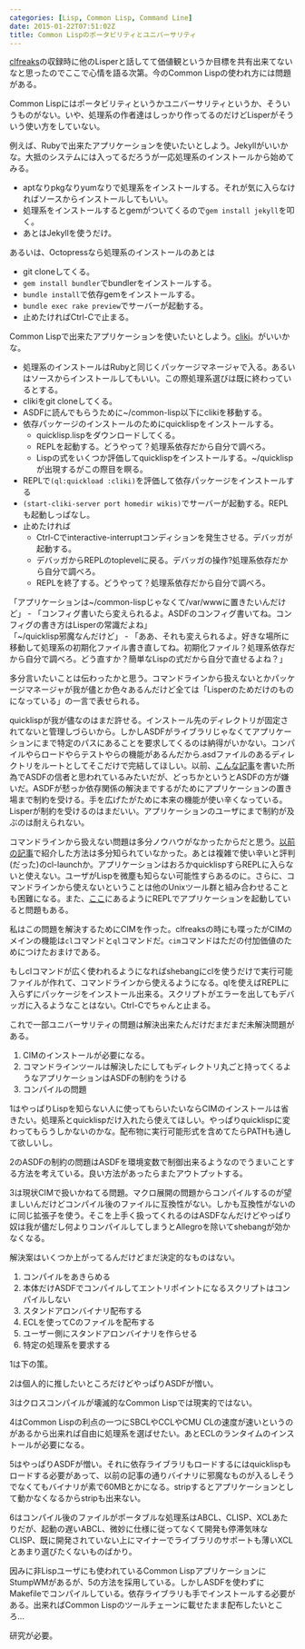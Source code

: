 ```yaml
---
categories: [Lisp, Common Lisp, Command Line]
date: 2015-01-22T07:51:02Z
title: Common Lispのポータビリティとユニバーサリティ
---
```

[clfreaks](http://clfreaks.org/post/108341635899/1-cim-vs-roswell)の収録時に他のLisperと話してて価値観というか目標を共有出来てないなと思ったのでここで心情を語る次第。今のCommon Lispの使われ方には問題がある。
<!--more-->
Common Lispにはポータビリティというかユニバーサリティというか、そういうものがない。いや、処理系の作者達はしっかり作ってるのだけどLisperがそういう使い方をしていない。

例えば、Rubyで出来たアプリケーションを使いたいとしよう。Jekyllがいいかな。大抵のシステムには入ってるだろうが一応処理系のインストールから始めてみる。

* aptなりpkgなりyumなりで処理系をインストールする。それが気に入らなければソースからインストールしてもいい。
* 処理系をインストールするとgemがついてくるので`gem install jekyll`を叩く。
* あとはJekyllを使うだけ。

あるいは、Octopressなら処理系のインストールのあとは

* git cloneしてくる。
* `gem install bundler`でbundlerをインストールする。
* `bundle install`で依存gemをインストールする。
* `bundle exec rake preview`でサーバーが起動する。
* 止めたければCtrl-Cで止まる。

Common Lispで出来たアプリケーションを使いたいとしよう。[cliki](https://github.com/vsedach/cliki2)。がいいかな。

* 処理系のインストールはRubyと同じくパッケージマネージャで入る。あるいはソースからインストールしてもいい。この際処理系選びは既に終わっているとする。
* clikiをgit cloneしてくる。
* ASDFに読んでもらうために~/common-lisp以下にclikiを移動する。
* 依存パッケージのインストールのためにquicklispをインストールする。
  + quicklisp.lispをダウンロードしてくる。
  + REPLを起動する。どうやって？処理系依存だから自分で調べろ。
  + Lispの式をいくつか評価してquicklispをインストールする。~/quicklispが出現するがこの際目を瞑る。
* REPLで`(ql:quickload :cliki)`を評価して依存パッケージをインストールする
* `(start-cliki-server port homedir wikis)`でサーバーが起動する。REPLも起動しっぱなし。
* 止めたければ
  + Ctrl-Cでinteractive-interruptコンディションを発生させる。デバッガが起動する。
  + デバッガからREPLのtoplevelに戻る。デバッガの操作?処理系依存だから自分で調べろ。
  + REPLを終了する。どうやって？処理系依存だから自分で調べろ。

「アプリケーションは~/common-lispじゃなくて/var/wwwに置きたいんだけど」 - 「コンフィグ書いたら変えられるよ。ASDFのコンフィグ書いてね。コンフィグの書き方はLisperの常識だよね」  
「~/quicklisp邪魔なんだけど」 - 「ああ、それも変えられるよ。好きな場所に移動して処理系の初期化ファイル書き直してね。初期化ファイル？処理系依存だから自分で調べろ。どう直すか？簡単なLispの式だから自分で直せるよね？」

多分言いたいことは伝わったかと思う。コマンドラインから扱えないとかパッケージマネージャが我が儘とか色々あるんだけど全ては「Lisperのためだけのものになっている」の一言で表せられる。

quicklispが我が儘なのはまだ許せる。インストール先のディレクトリが固定されてないと管理しづらいから。しかしASDFがライブラリじゃなくてアプリケーションにまで特定のパスにあることを要求してくるのは納得がいかない。コンパイルやらロードやらテストやらの機能があるんだから.asdファイルのあるディレクトリをルートとしてそこだけで完結してほしい。以前、[こんな記事](/blog/2014/11/30/quicklisp/)を書いた所為でASDFの信者と思われているみたいだが、どっちかというとASDFの方が嫌いだ。ASDFが憖っか依存関係の解決までするがためにアプリケーションの置き場まで制約を受ける。手を広げたがために本来の機能が使い辛くなっている。Lisperが制約を受けるのはまだいい。アプリケーションのユーザにまで制約が及ぶのは耐えられない。

コマンドラインから扱えない問題は多分ノウハウがなかったからだと思う。[以前の記事](/blog/2014/12/08/ge-tochu-li-xi-potaburunacommon-lispshi-xing-ke-neng-huairuwozuo-ru/)で紹介した方法は多分知られていなかった。あとは複雑で使い辛いと評判(だった)のcl-launchか。アプリケーションはおろかquicklispすらREPLに入らないと使えない。ユーザがLispを微塵も知らない可能性すらあるのに。さらに、コマンドラインから使えないということは他のUnixツール群と組み合わせることも困難になる。また、[ここ](http://blog.8arrow.org/entry/20120323/1332516342)にあるようにREPLでアプリケーションを起動していると問題もある。

私はこの問題を解決するためにCIMを作った。clfreaksの時にも喋ったがCIMのメインの機能は`cl`コマンドと`ql`コマンドだ。`cim`コマンドはただの付加価値のためにつけたおまけである。

もしclコマンドが広く使われるようになればshebangにclを使うだけで実行可能ファイルが作れて、コマンドラインから使えるようになる。qlを使えばREPLに入らずにパッケージをインストール出来る。スクリプトがエラーを出してもデバッガに入るようなことはない。Ctrl-Cでちゃんと止まる。

これで一部ユニバーサリティの問題は解決出来たんだけだまだまだ未解決問題がある。

1. CIMのインストールが必要になる。
2. コマンドラインツールは解決したにしてもディレクトリ丸ごと持ってくるようなアプリケーションはASDFの制約をうける
3. コンパイルの問題

1はやっぱりLispを知らない人に使ってもらいたいならCIMのインストールは省きたい。処理系とquicklispだけ入れたら使えてほしい。やっぱりquicklispに変わってもらうしかないのかな。配布物に実行可能形式を含めてたらPATHも通して欲しいし。

2のASDFの制約の問題はASDFを環境変数で制御出来るようなのでうまいことする方法を考えている。良い方法があったらまたアウトプットする。

3は現状CIMで扱いかねてる問題。マクロ展開の問題からコンパイルするのが望ましいんだけどコンパイル後のファイルに互換性がない。しかも互換性がないのに同じ拡張子を使う。そこを上手く扱ってくれるのはASDFなんだけどやっぱり奴は我が儘だし何よりコンパイルしてしまうとAllegroを除いてshebangが効かなくなる。

解決案はいくつか上がってるんだけどまだ決定的なものはない。

1. コンパイルをあきらめる
2. 本体だけASDFでコンパイルしてエントリポイントになるスクリプトはコンパイルしない
3. スタンドアロンバイナリ配布する
4. ECLを使ってCのファイルを配布する
5. ユーザー側にスタンドアロンバイナリを作らせる
6. 特定の処理系を要求する

1は下の策。

2は個人的に推したいところだけどやっぱりASDFが憎い。

3はクロスコンパイルが壊滅的なCommon Lispでは現実的ではない。

4はCommon Lispの利点の一つにSBCLやCCLやCMU CLの速度が速いというのがあるから出来れば自由に処理系を選ばせたい。あとECLのランタイムのインストールが必要になる。

5はやっぱりASDFが憎い。それに依存ライブラリもロードするにはquicklispもロードする必要があって、以前の記事の通りバイナリに邪魔なものが入るしそうでなくてもバイナリが素で60MBとかになる。stripするとアプリケーションとして動かなくなるからstripも出来ない。

6はコンパイル後のファイルがポータブルな処理系はABCL、CLISP、XCLあたりだが、起動の遅いABCL、微妙に仕様に従ってなくて開発も停滞気味なCLISP、既に開発されていない上にマイナーでライブラリのサポートも薄いXCLとあまり選びたくないものばかり。

因みに非Lispユーザにも使われているCommon LispアプリケーションにStumpWMがあるが、5の方法を採用している。しかしASDFを使わずにMakefileでコンパイルしている。依存ライブラリも手でインストールする必要がある。出来ればCommon Lispのツールチェーンに載せたまま配布したいところ…

研究が必要。

